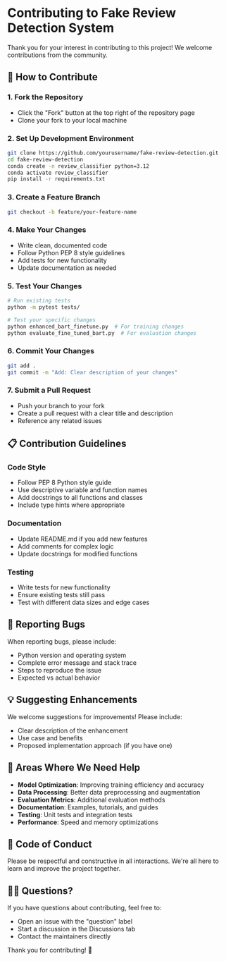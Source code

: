 # Contributing to Fake Review Detection System

Thank you for your interest in contributing to this project! We welcome contributions from the community.

## 🤝 How to Contribute

### 1. Fork the Repository
- Click the "Fork" button at the top right of the repository page
- Clone your fork to your local machine

### 2. Set Up Development Environment
```bash
git clone https://github.com/yourusername/fake-review-detection.git
cd fake-review-detection
conda create -n review_classifier python=3.12
conda activate review_classifier
pip install -r requirements.txt
```

### 3. Create a Feature Branch
```bash
git checkout -b feature/your-feature-name
```

### 4. Make Your Changes
- Write clean, documented code
- Follow Python PEP 8 style guidelines
- Add tests for new functionality
- Update documentation as needed

### 5. Test Your Changes
```bash
# Run existing tests
python -m pytest tests/

# Test your specific changes
python enhanced_bart_finetune.py  # For training changes
python evaluate_fine_tuned_bart.py  # For evaluation changes
```

### 6. Commit Your Changes
```bash
git add .
git commit -m "Add: Clear description of your changes"
```

### 7. Submit a Pull Request
- Push your branch to your fork
- Create a pull request with a clear title and description
- Reference any related issues

## 📋 Contribution Guidelines

### Code Style
- Follow PEP 8 Python style guide
- Use descriptive variable and function names
- Add docstrings to all functions and classes
- Include type hints where appropriate

### Documentation
- Update README.md if you add new features
- Add comments for complex logic
- Update docstrings for modified functions

### Testing
- Write tests for new functionality
- Ensure existing tests still pass
- Test with different data sizes and edge cases

## 🐛 Reporting Bugs

When reporting bugs, please include:
- Python version and operating system
- Complete error message and stack trace
- Steps to reproduce the issue
- Expected vs actual behavior

## 💡 Suggesting Enhancements

We welcome suggestions for improvements! Please include:
- Clear description of the enhancement
- Use case and benefits
- Proposed implementation approach (if you have one)

## 🔧 Areas Where We Need Help

- **Model Optimization**: Improving training efficiency and accuracy
- **Data Processing**: Better data preprocessing and augmentation
- **Evaluation Metrics**: Additional evaluation methods
- **Documentation**: Examples, tutorials, and guides
- **Testing**: Unit tests and integration tests
- **Performance**: Speed and memory optimizations

## 📄 Code of Conduct

Please be respectful and constructive in all interactions. We're all here to learn and improve the project together.

## 🙋‍♀️ Questions?

If you have questions about contributing, feel free to:
- Open an issue with the "question" label
- Start a discussion in the Discussions tab
- Contact the maintainers directly

Thank you for contributing! 🚀
